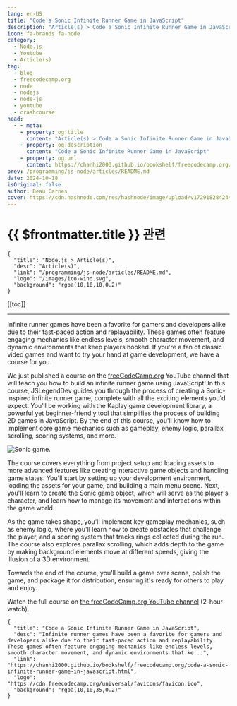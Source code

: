 ```yaml
---
lang: en-US
title: "Code a Sonic Infinite Runner Game in JavaScript"
description: "Article(s) > Code a Sonic Infinite Runner Game in JavaScript"
icon: fa-brands fa-node
category:
  - Node.js
  - Youtube
  - Article(s)
tag:
  - blog
  - freecodecamp.org
  - node
  - nodejs
  - node-js
  - youtube
  - crashcourse
head:
  - - meta:
    - property: og:title
      content: "Article(s) > Code a Sonic Infinite Runner Game in JavaScript"
    - property: og:description
      content: "Code a Sonic Infinite Runner Game in JavaScript"
    - property: og:url
      content: https://chanhi2000.github.io/bookshelf/freecodecamp.org/code-a-sonic-infinite-runner-game-in-javascript.html
prev: /programming/js-node/articles/README.md
date: 2024-10-18
isOriginal: false
author: Beau Carnes
cover: https://cdn.hashnode.com/res/hashnode/image/upload/v1729182842440/b8ec758a-735c-4e23-84c5-aaf15ec7bf75.png
---
```


# {{ $frontmatter.title }} 관련

```component VPCard
{
  "title": "Node.js > Article(s)",
  "desc": "Article(s)",
  "link": "/programming/js-node/articles/README.md",
  "logo": "/images/ico-wind.svg",
  "background": "rgba(10,10,10,0.2)"
}
```

[[toc]]

---

<SiteInfo
  name="Code a Sonic Infinite Runner Game in JavaScript"
  desc="Infinite runner games have been a favorite for gamers and developers alike due to their fast-paced action and replayability. These games often feature engaging mechanics like endless levels, smooth character movement, and dynamic environments that ke..."
  url="https://freecodecamp.org/news/code-a-sonic-infinite-runner-game-in-javascript"
  logo="https://cdn.freecodecamp.org/universal/favicons/favicon.ico"
  preview="https://cdn.hashnode.com/res/hashnode/image/upload/v1729182842440/b8ec758a-735c-4e23-84c5-aaf15ec7bf75.png"/>

Infinite runner games have been a favorite for gamers and developers alike due to their fast-paced action and replayability. These games often feature engaging mechanics like endless levels, smooth character movement, and dynamic environments that keep players hooked. If you're a fan of classic video games and want to try your hand at game development, we have a course for you.

We just published a course on the [<FontIcon icon="fa-brands fa-free-code-camp"/>freeCodeCamp.org](http://freeCodeCamp.org) YouTube channel that will teach you how to build an infinite runner game using JavaScript! In this course, JSLegendDev guides you through the process of creating a Sonic-inspired infinite runner game, complete with all the exciting elements you'd expect. You’ll be working with the Kaplay game development library, a powerful yet beginner-friendly tool that simplifies the process of building 2D games in JavaScript. By the end of this course, you'll know how to implement core game mechanics such as gameplay, enemy logic, parallax scrolling, scoring systems, and more.

![Sonic game.](https://cdn.hashnode.com/res/hashnode/image/upload/v1729183762973/712fe20b-2c35-496f-8482-6ab228523fa5.gif)

The course covers everything from project setup and loading assets to more advanced features like creating interactive game objects and handling game states. You'll start by setting up your development environment, loading the assets for your game, and building a main menu scene. Next, you'll learn to create the Sonic game object, which will serve as the player's character, and learn how to manage its movement and interactions within the game world.

As the game takes shape, you'll implement key gameplay mechanics, such as enemy logic, where you'll learn how to create obstacles that challenge the player, and a scoring system that tracks rings collected during the run. The course also explores parallax scrolling, which adds depth to the game by making background elements move at different speeds, giving the illusion of a 3D environment.

Towards the end of the course, you'll build a game over scene, polish the game, and package it for distribution, ensuring it's ready for others to play and enjoy.

Watch the full course on [<FontIcon icon="fa-brands fa-youtube"/>the freeCodeCamp.org YouTube channel](https://youtu.be/EmMO0yQ7eeY) (2-hour watch).

<VidStack src="youtube/EmMO0yQ7eeY" />

<!-- TODO: add ARTICLE CARD -->
```component VPCard
{
  "title": "Code a Sonic Infinite Runner Game in JavaScript",
  "desc": "Infinite runner games have been a favorite for gamers and developers alike due to their fast-paced action and replayability. These games often feature engaging mechanics like endless levels, smooth character movement, and dynamic environments that ke...",
  "link": "https://chanhi2000.github.io/bookshelf/freecodecamp.org/code-a-sonic-infinite-runner-game-in-javascript.html",
  "logo": "https://cdn.freecodecamp.org/universal/favicons/favicon.ico",
  "background": "rgba(10,10,35,0.2)"
}
```
